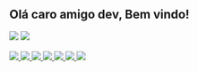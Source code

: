 ## Olá caro amigo dev, Bem vindo!

<div>  
  <img  src="https://github-readme-stats.vercel.app/api?username=ariDevelops&show_icons=true&theme=holi&include_all_commits=true&count_private=true"/>
  <img src="https://github-readme-stats.vercel.app/api/top-langs/?username=ariDevelops&layout=compact&langs_count=3&theme=holi"/>
</div>
<br

<p align="center">
  <a href="https://skillicons.dev">
    <img src="https://icongr.am/devicon/linux-original.svg?size=40&color=000000">  
    <img src="https://icongr.am/devicon/html5-original-wordmark.svg?size=50&color=ffffff">  
   <img src="https://icongr.am/devicon/css3-original-wordmark.svg?size=50&color=ffffff"> 
      <!--  <img src="https://icongr.am/devicon/bootstrap-plain-wordmark.svg?size=45&color=8000ff"> -->
    <img src="https://icongr.am/devicon/javascript-original.svg?size=45&color=000000">
   <!-- <img src="https://icongr.am/devicon/react-original.svg?size=46&color=8000ff">  -->
<!--    <img src="assets/img/LuaLang.png"> -->
             <!--           <img src="assets/img/lvim.svg"> -->
        <img src="https://icongr.am/devicon/nodejs-original.svg?size=50&color=currentColor"> 
      <!--  <img src="https://icongr.am/devicon/express-original-wordmark.svg?size=50&color=008000"> -->
    <!--    <img src="https://icongr.am/devicon/docker-original-wordmark.svg?size=50&color=000000">  -->
        <img src="https://skillicons.dev/icons?i=perl"/>
        <img src="https://skillicons.dev/icons?i=sqlite"/>
      <!--  <img src="https://icongr.am/devicon/electron-original.svg?size=50&color=000000">  -->
  </a>
</p>

